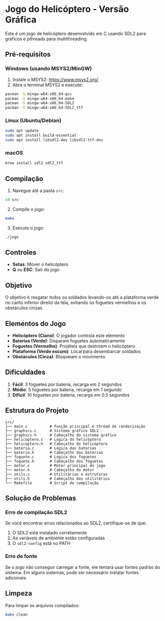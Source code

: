 # Jogo do Helicóptero - Versão Gráfica

Este é um jogo de helicóptero desenvolvido em C usando SDL2 para gráficos e pthreads para multithreading.

## Pré-requisitos

### Windows (usando MSYS2/MinGW)

1. Instale o MSYS2: https://www.msys2.org/
2. Abra o terminal MSYS2 e execute:
```bash
pacman -S mingw-w64-x86_64-gcc
pacman -S mingw-w64-x86_64-make
pacman -S mingw-w64-x86_64-SDL2
pacman -S mingw-w64-x86_64-SDL2_ttf
```

### Linux (Ubuntu/Debian)

```bash
sudo apt update
sudo apt install build-essential
sudo apt install libsdl2-dev libsdl2-ttf-dev
```

### macOS

```bash
brew install sdl2 sdl2_ttf
```

## Compilação

1. Navegue até a pasta `src`:
```bash
cd src
```

2. Compile o jogo:
```bash
make
```

3. Execute o jogo:
```bash
./jogo
```

## Controles

- **Setas**: Mover o helicóptero
- **Q** ou **ESC**: Sair do jogo

## Objetivo

O objetivo é resgatar todos os soldados levando-os até a plataforma verde no canto inferior direito da tela, evitando os foguetes vermelhos e os obstáculos cinzas.

## Elementos do Jogo

- **Helicóptero (Ciano)**: O jogador controla este elemento
- **Baterias (Verde)**: Disparam foguetes automaticamente
- **Foguetes (Vermelho)**: Projéteis que destroem o helicóptero
- **Plataforma (Verde escuro)**: Local para desembarcar soldados
- **Obstáculos (Cinza)**: Bloqueiam o movimento

## Dificuldades

1. **Fácil**: 3 foguetes por bateria, recarga em 2 segundos
2. **Médio**: 5 foguetes por bateria, recarga em 1 segundo
3. **Difícil**: 10 foguetes por bateria, recarga em 0.5 segundos

## Estrutura do Projeto

```
src/
├── main.c          # Função principal e thread de renderização
├── graphics.c      # Sistema gráfico SDL2
├── graphics.h      # Cabeçalho do sistema gráfico
├── helicoptero.c   # Lógica do helicóptero
├── helicoptero.h   # Cabeçalho do helicóptero
├── bateria.c       # Lógica das baterias
├── bateria.h       # Cabeçalho das baterias
├── foguete.c       # Lógica dos foguetes
├── foguete.h       # Cabeçalho dos foguetes
├── motor.c         # Motor principal do jogo
├── motor.h         # Cabeçalho do motor
├── utils.c         # Utilitários e estruturas
├── utils.h         # Cabeçalho dos utilitários
└── Makefile        # Script de compilação
```

## Solução de Problemas

### Erro de compilação SDL2
Se você encontrar erros relacionados ao SDL2, certifique-se de que:
1. O SDL2 está instalado corretamente
2. As variáveis de ambiente estão configuradas
3. O `sdl2-config` está no PATH

### Erro de fonte
Se o jogo não conseguir carregar a fonte, ele tentará usar fontes padrão do sistema. Em alguns sistemas, pode ser necessário instalar fontes adicionais.

## Limpeza

Para limpar os arquivos compilados:
```bash
make clean
```